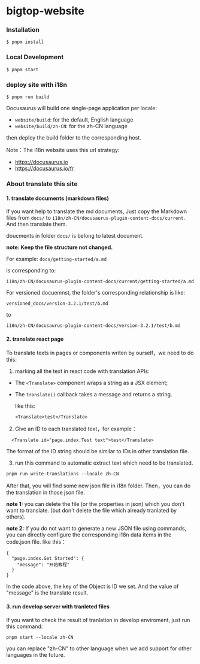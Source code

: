 # bigtop-website

### Installation

```
$ pnpm install
```

### Local Development

```
$ pnpm start
```

### deploy site with i18n

```
$ pnpm run build
```
Docusaurus will build one single-page application per locale:

* ```website/build```: for the default, English language
* ```website/build/zh-CN```: for the zh-CN language

then deploy the build folder to the corresponding host.

Note：The i18n website uses this url strategy:

* https://docusaurus.io
* https://docusaurus.io/fr

### About translate this site

#### 1. translate documents (markdown files)

If you want help to translate the md documents, Just copy the Markdown files from ```docs/``` to ```i18n/zh-CN/docusaurus-plugin-content-docs/current```. And then translate them.

doucments in folder ```docs/``` is belong to latest document.

**note: Keep the file structure not changed.**

For example: 
```docs/getting-started/a.md``` 

is corresponding to:

```i18n/zh-CN/docusaurus-plugin-content-docs/current/getting-started/a.md```

For versioned docuemnst, the folder's corresponding relationship is like:

```versioned_docs/version-3.2.1/test/b.md```

to

```i18n/zh-CN/docusaurus-plugin-content-docs/version-3.2.1/test/b.md```

#### 2. translate react page

To translate texts in pages or components writen by ourself，we need to do this:

1) marking all the text in react code with translation APIs:

* The ```<Translate>``` component wraps a string as a JSX element;

* The ```translate()``` callback takes a message and returns a string.

  like this:

  ```
  <Translate>test</Translate>
  ```

2) Give an ID to each translated text，for example：

  ```
    <Translate id="page.index.Test text">test</Translate>
  ```

  The format of the ID string should be similar to IDs in other translation file.

3) run this command to automatic extract text which need to be translated.

  ```pnpm run write-translations --locale zh-CN```

  After that, you will find some new json file in i18n folder. Then，you can do the translation in those json file.
  
  **note 1:** you can delete the file (or the properties in json) which you don't want to translate. (but don't delete the file which already tranlated by others).

  **note 2:** If you do not want to generate a new JSON file using commands, you can directly configure the corresponding i18n data items in the code.json file. like this：

  ```
  {
    "page.index.Get Started": {
      "message": "开始教程"
    }
  }
  ```
  In the code above, the key of the Object is ID we set. And the value of "message" is the translate result.

#### 3. run develop server with tranleted files

If you want to check the result of tranlation in develop enviroment, just run this command:

```
pnpm start --locale zh-CN
```

you can replace "zh-CN" to other language when we add support for other languages in the future.
